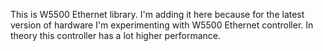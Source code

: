 This is W5500 Ethernet library. I'm adding it here because for the latest version of hardware I'm experimenting with W5500 Ethernet controller. 
In theory this controller has a lot higher performance.